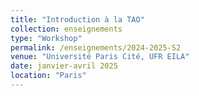 ```yaml
---
title: "Introduction à la TAO"
collection: enseignements
type: "Workshop"
permalink: /enseignements/2024-2025-S2
venue: "Université Paris Cité, UFR EILA"
date: janvier-avril 2025
location: "Paris"
---
```

